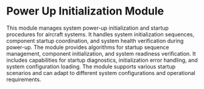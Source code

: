 # Power Up Initialization Module

This module manages system power-up initialization and startup procedures for aircraft systems. It handles system initialization sequences, component startup coordination, and system health verification during power-up. The module provides algorithms for startup sequence management, component initialization, and system readiness verification. It includes capabilities for startup diagnostics, initialization error handling, and system configuration loading. The module supports various startup scenarios and can adapt to different system configurations and operational requirements.
